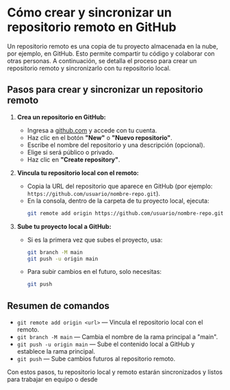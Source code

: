 # Cómo crear y sincronizar un repositorio remoto en GitHub

Un repositorio remoto es una copia de tu proyecto almacenada en la nube, por ejemplo, en GitHub. Esto permite compartir tu código y colaborar con otras personas. A continuación, se detalla el proceso para crear un repositorio remoto y sincronizarlo con tu repositorio local.

## Pasos para crear y sincronizar un repositorio remoto

1. **Crea un repositorio en GitHub:**
   - Ingresa a [github.com](https://github.com/) y accede con tu cuenta.
   - Haz clic en el botón **"New"** o **"Nuevo repositorio"**.
   - Escribe el nombre del repositorio y una descripción (opcional).
   - Elige si será público o privado.
   - Haz clic en **"Create repository"**.

2. **Vincula tu repositorio local con el remoto:**
   - Copia la URL del repositorio que aparece en GitHub (por ejemplo: `https://github.com/usuario/nombre-repo.git`).
   - En la consola, dentro de la carpeta de tu proyecto local, ejecuta:
     ```sh
     git remote add origin https://github.com/usuario/nombre-repo.git
     ```

3. **Sube tu proyecto local a GitHub:**
   - Si es la primera vez que subes el proyecto, usa:
     ```sh
     git branch -M main
     git push -u origin main
     ```
   - Para subir cambios en el futuro, solo necesitas:
     ```sh
     git push
     ```

## Resumen de comandos

- `git remote add origin <url>` — Vincula el repositorio local con el remoto.
- `git branch -M main` — Cambia el nombre de la rama principal a "main".
- `git push -u origin main` — Sube el contenido local a GitHub y establece la rama principal.
- `git push` — Sube cambios futuros al repositorio remoto.

Con estos pasos, tu repositorio local y remoto estarán sincronizados y listos para trabajar en equipo o desde
